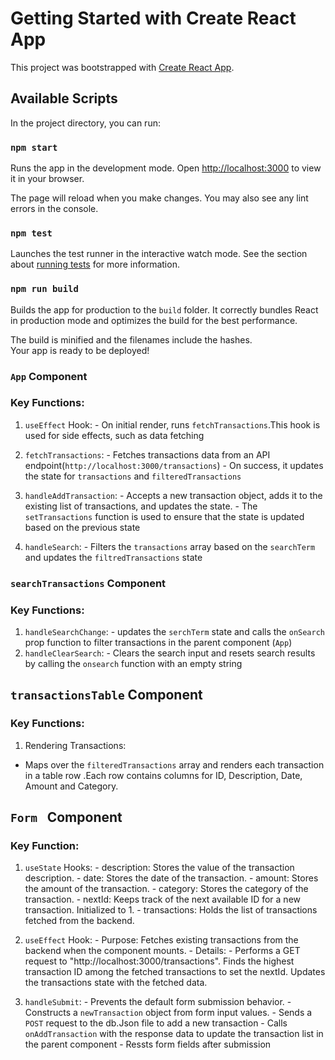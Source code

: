 # Getting Started with Create React App

This project was bootstrapped with [Create React App](https://github.com/facebook/create-react-app).

## Available Scripts

In the project directory, you can run:

### `npm start`

Runs the app in the development mode.
Open [http://localhost:3000](http://localhost:3000) to view it in your browser.

The page will reload when you make changes.
You may also see any lint errors in the console.

### `npm test`

Launches the test runner in the interactive watch mode.
See the section about [running tests](https://facebook.github.io/create-react-app/docs/running-tests) for more information.

### `npm run build`

Builds the app for production to the `build` folder.
It correctly bundles React in production mode and optimizes the build for the best performance.

The build is minified and the filenames include the hashes.\
Your app is ready to be deployed!

### `App` Component
### Key Functions:
  1. `useEffect` Hook:
    - On initial render, runs `fetchTransactions`.This hook is used for side effects, such as data fetching

  2. `fetchTransactions`:
    -  Fetches transactions data from an API endpoint(`http://localhost:3000/transactions`)
    - On success, it updates the state for `transactions` and `filteredTransactions`

  3.   `handleAddTransaction`:
    - Accepts a new transaction object, adds it to the existing list of transactions, and updates the state.
    - The `setTransactions` function is used to ensure that the state is updated based on the previous state

   4. `handleSearch`:
    - Filters the `transactions` array based on the `searchTerm` and updates the `filtredTransactions` state


### `searchTransactions` Component
### Key Functions:
   1. `handleSearchChange`:
     - updates the `serchTerm` state and calls the `onSearch` prop function to filter transactions in the parent component (`App`)
   2. `handleClearSearch`:
     -  Clears the search input and resets search results by calling the `onsearch` function with an empty string

## `transactionsTable` Component
### Key Functions:
   1. Rendering Transactions:
   - Maps over the `filteredTransactions` array and renders each transaction in a table row .Each row contains columns for ID, Description, Date, Amount and Category.


## `Form ` Component
### Key Function:
   1. `useState` Hooks:
    - description: Stores the value of the transaction description.
    - date: Stores the date of the transaction.
    - amount: Stores the amount of the transaction.
    - category: Stores the category of the transaction.
    - nextId: Keeps track of the next available ID for a new transaction. Initialized to 1.
    - transactions: Holds the list of transactions fetched from the backend.

   2. `useEffect` Hook:
    - Purpose: Fetches existing transactions from the backend when the component mounts.
    - Details:
    - Performs a GET request to "http://localhost:3000/transactions".
    Finds the highest transaction ID among the fetched transactions to set the nextId.
Updates the transactions state with the fetched data.
   3. `handleSubmit`:
    -  Prevents the default form submission behavior.
    - Constructs a `newTransaction` object from form input values.
    - Sends a `POST` request to the db.Json file to add a new transaction
    - Calls `onAddTransaction` with the response data to update the transaction list in the parent component
    - Ressts form fields after submission        

